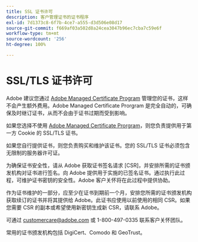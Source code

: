 ```yaml
---
title: SSL 证书许可
description: 客户管理证书的证书程序
exl-id: 7d1373c8-6f7b-4ce7-a555-d3d506e08d17
source-git-commit: f669af03a502d8a24cea3047b96ec7cba7c59e6f
workflow-type: tm+mt
source-wordcount: '256'
ht-degree: 100%

---
```


# SSL/TLS 证书许可

Adobe 建议您通过 [Adobe Managed Certificate Program](https://experienceleague.adobe.com/docs/core-services/interface/ec-cookies/cookies-first-party.html?lang=zh-Hans) 管理您的证书，这样不会产生额外费用。Adobe Managed Certificate Prorgram 是完全自动的，可确保及时继订证书，从而不会由于证书过期而受到影响。

如果您选择不使用 [Adobe Managed Certificate Prorgram](https://experienceleague.adobe.com/docs/core-services/interface/ec-cookies/cookies-first-party.html)，则您负责提供用于第一方 Cookie 的 SSL/TLS 证书。

如果您自行提供证书，则您负责购买和维护该证书。您的 SSL/TLS 证书必须包含无限制的服务器许可证。

为确保证书安全性，请从 Adobe 获取证书签名请求 [CSR]，并安排所需的证书颁发机构对证书进行签名。向 Adobe 提供用于实施的已签名证书。通过执行此过程，可维护证书密钥的安全性。Adobe 客户关怀将在此过程中提供协助。

作为证书维护的一部分，应至少在证书到期前一个月，安排您所需的证书颁发机构获取续订的证书并将其提供给 Adobe。此证书应使用以前使用的相同 CSR。如果您需要 CSR 的副本或希望使用新密钥生成新 CSR，请联系 Adobe。

可通过 customercare@adobe.com 或 1-800-497-0335 联系客户关怀团队。

常用的证书颁发机构包括 DigiCert、Comodo 和 GeoTrust。
